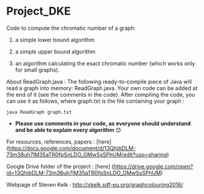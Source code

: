 # Project_DKE
Code to compute the chromatic number of a graph: 

1) a simple lower bound algorithm
 
2) a simple upper  bound algorithm
 
3) an algorithm calculating the exact chromatic number (which works only for small graphs).



About ReadGraph.java : 
The following ready-to-compile piece of Java will read a graph into memory: ReadGraph.java. Your own code can be added at the end of it (see the comments in the code). After compiling the code, you can use it as follows, where graph.txt is the file containing your graph : 

`java ReadGraph graph.txt`


* **Please use comments in your code, as everyone should understand and be able to explain every algorithm** 😊


For resources, references, papers : [here] (https://docs.google.com/document/d/13QhibDLM-73m38uh7lM35aTR0fpSnLDO_GMwSsSPhUM/edit?usp=sharing)

Google Drive folder of the project : [here] (https://drive.google.com/open?id=13QhibDLM-73m38uh7lM35aTR0fpSnLDO_GMwSsSPhUM)


Webpage of Steven Kelk : http://skelk.sdf-eu.org/graphcolouring2018/

